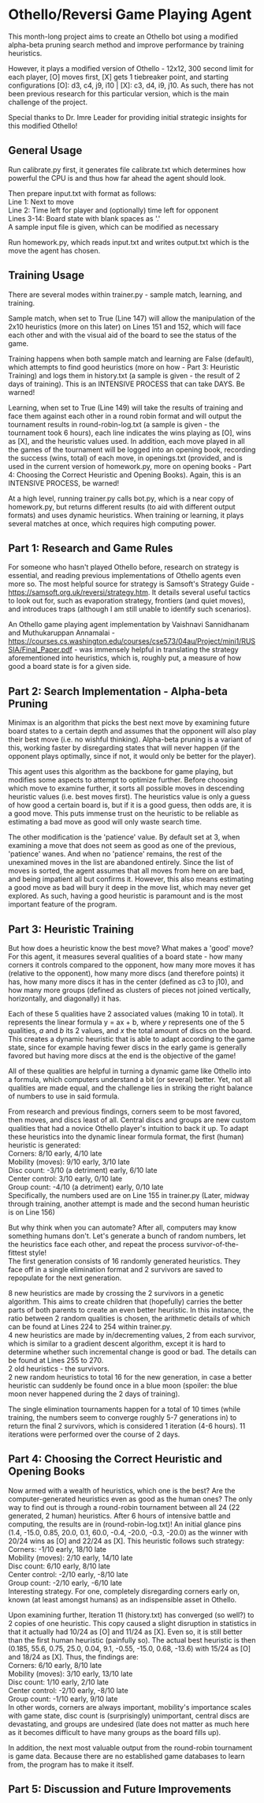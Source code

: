 # Othello/Reversi Game Playing Agent
This month-long project aims to create an Othello bot using a modified alpha-beta pruning search method and improve performance by training heuristics. 

However, it plays a modified version of Othello - 12x12, 300 second limit for each player, [O] moves first, [X] gets 1 tiebreaker point, and starting configurations [O]: d3, c4, j9, i10 | [X]: c3, d4, i9, j10. As such, there has not been previous research for this particular version, which is the main challenge of the project.

Special thanks to Dr. Imre Leader for providing initial strategic insights for this modified Othello!

## General Usage
Run calibrate.py first, it generates file calibrate.txt which determines how powerful the CPU is and thus how far ahead the agent should look.

Then prepare input.txt with format as follows:  
Line 1: Next to move  
Line 2: Time left for player and (optionally) time left for opponent  
Lines 3-14: Board state with blank spaces as '.'  
A sample input file is given, which can be modified as necessary

Run homework.py, which reads input.txt and writes output.txt which is the move the agent has chosen.

## Training Usage
There are several modes within trainer.py - sample match, learning, and training. 

Sample match, when set to True (Line 147) will allow the manipulation of the 2x10 heuristics (more on this later) on Lines 151 and 152, which will face each other and with the visual aid of the board to see the status of the game.  

Training happens when both sample match and learning are False (default), which attempts to find good heuristics (more on how - Part 3: Heuristic Training) and logs them in history.txt (a sample is given - the result of 2 days of training). This is an INTENSIVE PROCESS that can take DAYS. Be warned!

Learning, when set to True (Line 149) will take the results of training and face them against each other in a round robin format and will output the tournament results in round-robin-log.txt (a sample is given - the tournament took 6 hours), each line indicates the wins playing as [O], wins as [X], and the heuristic values used. In addition, each move played in all the games of the tournament will be logged into an opening book, recording the success (wins, total) of each move, in openings.txt (provided, and is used in the current version of homework.py, more on opening books - Part 4: Choosing the Correct Heuristic and Opening Books). Again, this is an INTENSIVE PROCESS, be warned!

At a high level, running trainer.py calls bot.py, which is a near copy of homework.py, but returns different results (to aid with different output formats) and uses dynamic heuristics. When training or learning, it plays several matches at once, which requires high computing power.

## Part 1: Research and Game Rules
For someone who hasn't played Othello before, research on strategy is essential, and reading previous implementations of Othello agents even more so. The most helpful source for strategy is Samsoft's Strategy Guide - https://samsoft.org.uk/reversi/strategy.htm. It details several useful tactics to look out for, such as evaporation strategy, frontiers (and quiet moves), and introduces traps (although I am still unable to identify such scenarios).

An Othello game playing agent implementation by Vaishnavi Sannidhanam and Muthukaruppan Annamalai - https://courses.cs.washington.edu/courses/cse573/04au/Project/mini1/RUSSIA/Final_Paper.pdf - was immensely helpful in translating the strategy aforementioned into heuristics, which is, roughly put, a measure of how good a board state is for a given side.

## Part 2: Search Implementation - Alpha-beta Pruning
Minimax is an algorithm that picks the best next move by examining future board states to a certain depth and assumes that the opponent will also play their best move (i.e. no wishful thinking). Alpha-beta pruning is a variant of this, working faster by disregarding states that will never happen (if the opponent plays optimally, since if not, it would only be better for the player).

This agent uses this algorithm as the backbone for game playing, but modifies some aspects to attempt to optimize further. Before choosing which move to examine further, it sorts all possible moves in descending heuristic values (i.e. best moves first). The heuristics value is only a guess of how good a certain board is, but if it is a good guess, then odds are, it is a good move. This puts immense trust on the heuristic to be reliable as estimating a bad move as good will only waste search time.

The other modification is the 'patience' value. By default set at 3, when examining a move that does not seem as good as one of the previous, 'patience' wanes. And when no 'patience' remains, the rest of the unexamined moves in the list are abandoned entirely. Since the list of moves is sorted, the agent assumes that all moves from here on are bad, and being impatient all but confirms it. However, this also means estimating a good move as bad will bury it deep in the move list, which may never get explored. As such, having a good heuristic is paramount and is the most important feature of the program.

## Part 3: Heuristic Training
But how does a heuristic know the best move? What makes a 'good' move? For this agent, it measures several qualities of a board state - how many corners it controls compared to the opponent, how many more moves it has (relative to the opponent), how many more discs (and therefore points) it has, how many more discs it has in the center (defined as c3 to j10), and how many more groups (defined as clusters of pieces not joined vertically, horizontally, and diagonally) it has.

Each of these 5 qualities have 2 associated values (making 10 in total). It represents the linear formula y = ax + b, where *y* represents one of the 5 qualities, *a* and *b* its 2 values, and *x* the total amount of discs on the board. This creates a dynamic heuristic that is able to adapt according to the game state, since for example having fewer discs in the early game is generally favored but having more discs at the end is the objective of the game! 

All of these qualities are helpful in turning a dynamic game like Othello into a formula, which computers understand a bit (or several) better. Yet, not all qualities are made equal, and the challenge lies in striking the right balance of numbers to use in said formula.

From research and previous findings, corners seem to be most favored, then moves, and discs least of all. Central discs and groups are new custom qualities that had a novice Othello player's intuition to back it up. To adapt these heuristics into the dynamic linear formula format, the first (human) heuristic is generated:  
Corners: 8/10 early, 4/10 late  
Mobility (moves): 9/10 early, 3/10 late  
Disc count: -3/10 (a detriment) early, 6/10 late  
Center control: 3/10 early, 0/10 late  
Group count: -4/10 (a detriment) early, 0/10 late  
Specifically, the numbers used are on Line 155 in trainer.py (Later, midway through training, another attempt is made and the second human heuristic is on Line 156)

But why think when you can automate? After all, computers may know something humans don't. Let's generate a bunch of random numbers, let the heuristics face each other, and repeat the process survivor-of-the-fittest style!  
The first generation consists of 16 randomly generated heuristics. They face off in a single elimination format and 2 survivors are saved to repopulate for the next generation.

8 new heuristics are made by crossing the 2 survivors in a genetic algorithm. This aims to create children that (hopefully) carries the better parts of both parents to create an even better heuristic. In this instance, the ratio between 2 random qualities is chosen, the arithmetic details of which can be found at Lines 224 to 254 within trainer.py.  
4 new heuristics are made by in/decrementing values, 2 from each survivor, which is similar to a gradient descent algorithm, except it is hard to determine whether such incremental change is good or bad. The details can be found at Lines 255 to 270.  
2 old heuristics - the survivors.  
2 new random heuristics to total 16 for the new generation, in case a better heuristic can suddenly be found once in a blue moon (spoiler: the blue moon never happened during the 2 days of training).

The single elimination tournaments happen for a total of 10 times (while training, the numbers seem to converge roughly 5-7 generations in) to return the final 2 survivors, which is considered 1 iteration (4-6 hours). 11 iterations were performed over the course of 2 days.

## Part 4: Choosing the Correct Heuristic and Opening Books
Now armed with a wealth of heuristics, which one is the best? Are the computer-generated heuristics even as good as the human ones? The only way to find out is through a round-robin tournament between all 24 (22 generated, 2 human) heuristics. After 6 hours of intensive battle and computing, the results are in (round-robin-log.txt)! An initial glance pins (1.4, -15.0, 0.85, 20.0, 0.1, 60.0, -0.4, -20.0, -0.3, -20.0) as the winner with 20/24 wins as [O] and 22/24 as [X]. This heuristic follows such strategy:  
Corners: -1/10 early, 18/10 late  
Mobility (moves): 2/10 early, 14/10 late  
Disc count: 6/10 early, 8/10 late  
Center control: -2/10 early, -8/10 late  
Group count: -2/10 early, -6/10 late  
Interesting strategy. For one, completely disregarding corners early on, known (at least amongst humans) as an indispensible asset in Othello.

Upon examining further, Iteration 11 (history.txt) has converged (so well?) to 2 copies of one heuristic. This copy caused a slight disruption in statistics in that it actually had 10/24 as [O] and 11/24 as [X]. Even so, it is still better than the first human heuristic (painfully so). The actual best heuristic is then (0.185, 55.6, 0.75, 25.0, 0.04, 9.1, -0.55, -15.0, 0.68, -13.6) with 15/24 as [O] and 18/24 as [X]. Thus, the findings are:  
Corners: 6/10 early, 8/10 late  
Mobility (moves): 3/10 early, 13/10 late  
Disc count: 1/10 early, 2/10 late  
Center control: -2/10 early, -8/10 late  
Group count: -1/10 early, 9/10 late  
In other words, corners are always important, mobility's importance scales with game state, disc count is (surprisingly) unimportant, central discs are devastating, and groups are undesired (late does not matter as much here as it becomes difficult to have many groups as the board fills up).

In addition, the next most valuable output from the round-robin tournament is game data. Because there are no established game databases to learn from, the program has to make it itself. 

## Part 5: Discussion and Future Improvements
